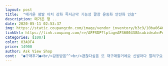 ```yaml
---
layout: post 
title:  "메가온 평발 아치 강화 족저근막 기능성 깔창 운동화 안전화 인솔" 
description: 메가온 평 ..
date: 2020-05-11 02:53:37 
img: https://static.coupangcdn.com/image/vendor_inventory/b3c9/10ba0646611133cc939020c7c43ec55c5bf87ae8fe6a3c2703ffd605d682.jpg 
linkUrl: https://link.coupang.com/re/AFFSDP?lptag=AF3600438&subid=ahnPublicAsk&pageKey=1391087824&itemId=2426397433&vendorItemId=5110529187&traceid=V0-113-0109d36ea48883cf 
categories: [1007] 
color: 03A9F4 
price: 14900 
author: Ask View Shop 
cont:  "●구매후기●<br/>감동받음^^<br/>괜찮다싶음 또 재구매할거에요 신발마다 깔려구요<br/>근데 이건 판매자님 정성을 봐서라도 써야되요<br/>금액도 다른거에 비해 저렴한데 후기가 너무 좋아서 구매햇어요ㅎㅎ<br/>다른한개는  집에  놔두고  써야  겟어요<br/>등산  갈때에두    깔고  가면    발피로가  덜가겟어요<br/>따듯함이 느껴집니다... <br/>... <br/><br/>사진까지 첨부해서 상품평남기게 되네요.<br/><br/>상품평 귀차나서 안쓰는데... <br/>.<br/> 따듯함 메세지 .<br/>.<br/>그리고 사탕,볼펜사은품 선물까지 기분좋아요~<br/>어제 하루신고 다녀봣는데 하루라 아직 잘모르겟지만 믿어봅니당ㅎㅎㅎ<br/>와 .<br/>.<br/> 근데 자필로 쓰신 쪽지랑 사탕 볼펜<br/>제가 진짜 만족하는거 아님 상품평 안쓰거든요?<br/>족저근막염때문에 삿어요ㅎㅎ<br/>족저근막형 초기증상이라... <br/> 저는 이 깔창신고<br/>착용하니   발이  덜피곤해요<br/>평발인지라  다리가  날마다   아픈데  편하네요<br/>한개  더  주문  완료<br/>한개는  직장에서<br/>" 
---
```


